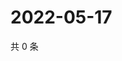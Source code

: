# 2022-05-17

共 0 条

<!-- BEGIN WEIBO -->
<!-- 最后更新时间 Tue May 17 2022 02:18:07 GMT+0800 (China Standard Time) -->

<!-- END WEIBO -->
